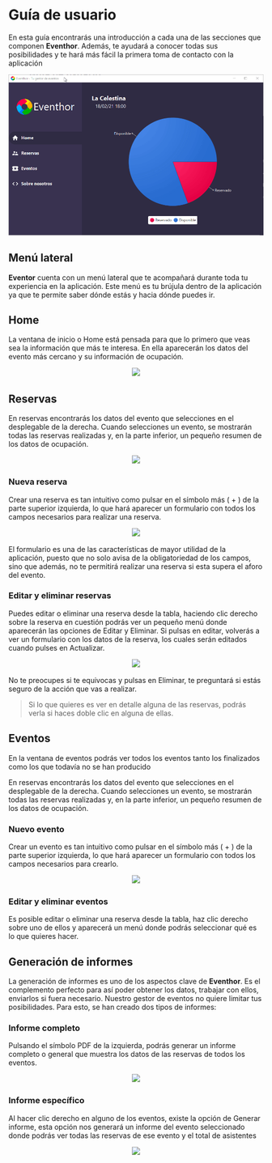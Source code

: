 # Guía de usuario



En esta guía encontrarás una introducción a cada una de las secciones que componen **Eventhor**. Además, te ayudará a conocer todas sus posibilidades y te hará más fácil la primera toma de contacto con la aplicación

![Imagen barra de navegación - Menú lateral](https://raw.githubusercontent.com/C-Domenech/Gestor-Eventos-User-Help/main/docs/assets/navegacion.gif)



## Menú lateral

**Eventor** cuenta con un menú lateral que te acompañará durante toda tu experiencia en la aplicación. Este menú es tu brújula dentro de la aplicación ya que te permite saber dónde estás y hacia dónde puedes ir.



## Home

La ventana de inicio o Home está pensada para que lo primero que veas sea la información que más te interesa. En ella aparecerán los datos del evento más cercano y su información de ocupación.

<p align="center">
    <img width="90%" src="\assets\home.png"> 
</p>




## Reservas

En reservas encontrarás los datos del evento que selecciones en el desplegable de la derecha. Cuando selecciones un evento, se mostrarán todas las reservas realizadas y, en la parte inferior, un pequeño resumen de los datos de ocupación.

<p align="center">
    <img width="90%" src="\assets\reservas.gif"> 
</p>



### Nueva reserva

Crear una reserva es tan intuitivo como pulsar en el símbolo más ( + ) de la parte superior izquierda, lo que hará aparecer un formulario con todos los campos necesarios para realizar una reserva.

<p align="center">
    <img width="70%" src="\assets\nueva-reserva.png"> 
</p>

El formulario es una de las características de mayor utilidad de la aplicación, puesto que no solo avisa de la obligatoriedad de los campos, sino que además, no te permitirá realizar una reserva si esta supera el aforo del evento.

### Editar y eliminar reservas

Puedes editar o eliminar una reserva desde la tabla, haciendo clic derecho sobre la reserva en cuestión podrás ver un pequeño menú donde aparecerán las opciones de Editar y Eliminar. Si pulsas en editar, volverás a ver un formulario con los datos de la reserva, los cuales serán editados cuando pulses en Actualizar. 

<p align="center">
    <img width="70%" src="\assets\editar-reserva.png"> 
</p>

No te preocupes si te equivocas y pulsas en Eliminar, te preguntará si estás seguro de la acción que vas a realizar.

> Si lo que quieres es ver en detalle alguna de las reservas, podrás verla si haces doble clic en alguna de ellas.

## Eventos

En la ventana de eventos podrás ver todos los eventos tanto los finalizados como los que todavía no se han producido

En reservas encontrarás los datos del evento que selecciones en el desplegable de la derecha. Cuando selecciones un evento, se mostrarán todas las reservas realizadas y, en la parte inferior, un pequeño resumen de los datos de ocupación.

### Nuevo evento

Crear un evento es tan intuitivo como pulsar en el símbolo más ( + ) de la parte superior izquierda, lo que hará aparecer un formulario con todos los campos necesarios para crearlo.

<p align="center">
    <img width="50%" src="\assets\nuevo-evento.png"> 
</p>

### Editar y eliminar eventos

Es posible editar o eliminar una reserva desde la tabla, haz clic derecho sobre uno de ellos y aparecerá un menú donde podrás seleccionar qué es lo que quieres hacer.

## Generación de informes

La generación de informes es uno de los aspectos clave de **Eventhor**. Es el complemento perfecto para así poder obtener los datos, trabajar con ellos, enviarlos si fuera necesario. Nuestro gestor de eventos no quiere limitar tus posibilidades. Para esto, se han creado dos tipos de informes: 

### Informe completo

Pulsando el símbolo PDF de la izquierda, podrás generar un informe completo o general que muestra los datos de las reservas de todos los eventos. 

<p align="center">
    <img width="90%" src="\assets\informe-general.png"> 
</p>

### Informe específico

Al hacer clic derecho en alguno de los eventos, existe la opción de Generar informe, esta opción nos generará un informe del evento seleccionado donde podrás ver todas las reservas de ese evento y el total de asistentes

<p align="center">
    <img width="90%" src="\assets\informe-especifico.png"> 
</p>
